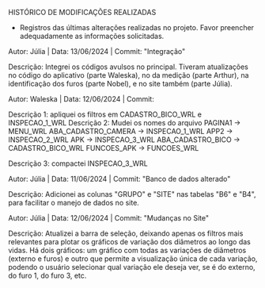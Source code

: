 HISTÓRICO DE MODIFICAÇÕES REALIZADAS

* Registros das últimas alterações realizadas no projeto. Favor preencher adequadamente as informações solicitadas. 

Autor: Júlia | Data: 13/06/2024  |  Commit: "Integração"

Descrição: Integrei os códigos avulsos no principal. Tiveram atualizações no código do aplicativo (parte Waleska), no da medição (parte Arthur), na identificação dos furos (parte Nobel), e no site também (parte Júlia).

Autor: Waleska | Data: 12/06/2024  |  Commit: 

Descrição 1: apliquei os filtros em CADASTRO_BICO_WRL e INSPECAO_1_WRL
Descrição 2: Mudei os nomes do arquivo
        PAGINA1 -> MENU_WRL
        ABA_CADASTRO_CAMERA -> INSPECAO_1_WRL
        APP2 -> INSPECAO_2_WRL
        APK -> INSPECAO_3_WRL
        ABA_CADASTRO_BICO -> CADASTRO_BICO_WRL
        FUNCOES_APK -> FUNCOES_WRL

Descrição 3: compactei INSPECAO_3_WRL


Autor: Júlia | Data: 11/06/2024  |  Commit: "Banco de dados alterado"

Descrição: Adicionei as colunas "GRUPO" e "SITE" nas tabelas "B6" e "B4", para facilitar o manejo de dados no site.

Autor: Júlia | Data: 12/06/2024  |  Commit: "Mudanças no Site"

Descrição: Atualizei a barra de seleção, deixando apenas os filtros mais relevantes para plotar os gráficos de variação dos diâmetros ao longo das vidas. Há dois gráficos: um gráfico com todas as variações de diâmetros (externo e furos) e outro que permite a visualização única de cada variação, podendo o usuário selecionar qual variação ele deseja ver, se é do externo, do furo 1, do furo 3, etc.
